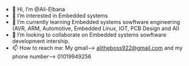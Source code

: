 - 👋 Hi, I’m @Ali-Elbana
- 👀 I’m interested in Embedded systems
- 🌱 I’m currently learning Embedded systems sowftware engineering (AVR, ARM, Automotive, Embedded Linux, IOT, PCB Design and AI)
- 💞️ I’m looking to collaborate on Embedded systems sowftware development intership.
- 📫 How to reach me: My gmail--> alitheboss922@gmail.com and my phone number--> 01019949256

<!---
Ali-Elbana/Ali-Elbana is a ✨ special ✨ repository because its `README.md` (this file) appears on your GitHub profile.
You can click the Preview link to take a look at your changes.
--->
